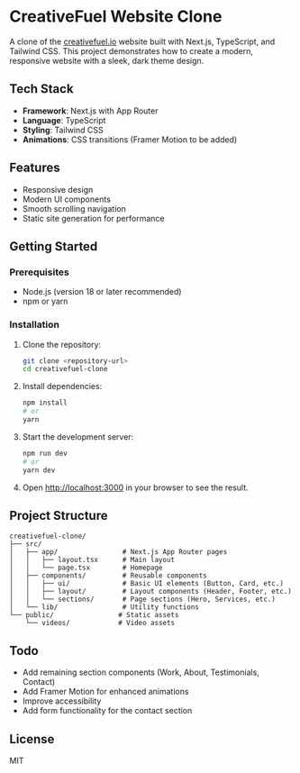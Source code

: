 # CreativeFuel Website Clone

A clone of the [creativefuel.io](https://creativefuel.io) website built with Next.js, TypeScript, and Tailwind CSS. This project demonstrates how to create a modern, responsive website with a sleek, dark theme design.

## Tech Stack

- **Framework**: Next.js with App Router
- **Language**: TypeScript
- **Styling**: Tailwind CSS
- **Animations**: CSS transitions (Framer Motion to be added)

## Features

- Responsive design
- Modern UI components
- Smooth scrolling navigation
- Static site generation for performance

## Getting Started

### Prerequisites

- Node.js (version 18 or later recommended)
- npm or yarn

### Installation

1. Clone the repository:
   ```bash
   git clone <repository-url>
   cd creativefuel-clone
   ```

2. Install dependencies:
   ```bash
   npm install
   # or
   yarn
   ```

3. Start the development server:
   ```bash
   npm run dev
   # or
   yarn dev
   ```

4. Open [http://localhost:3000](http://localhost:3000) in your browser to see the result.

## Project Structure

```
creativefuel-clone/
├── src/
│   ├── app/                # Next.js App Router pages
│   │   ├── layout.tsx      # Main layout
│   │   └── page.tsx        # Homepage
│   ├── components/         # Reusable components
│   │   ├── ui/             # Basic UI elements (Button, Card, etc.)
│   │   ├── layout/         # Layout components (Header, Footer, etc.)
│   │   └── sections/       # Page sections (Hero, Services, etc.)
│   └── lib/                # Utility functions
└── public/                # Static assets
    └── videos/            # Video assets
```

## Todo

- Add remaining section components (Work, About, Testimonials, Contact)
- Add Framer Motion for enhanced animations
- Improve accessibility
- Add form functionality for the contact section

## License

MIT 
